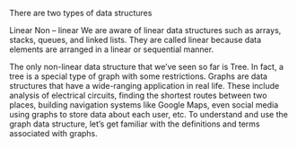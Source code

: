 There are two types of data structures

Linear
Non – linear
We are aware of linear data structures such as arrays, stacks, queues, and linked lists. They are called linear because data elements are arranged in a linear or sequential manner.

The only non-linear data structure that we’ve seen so far is Tree. In fact, a tree is a special type of graph with some restrictions. Graphs are data structures that have a wide-ranging application in real life. These include analysis of electrical circuits, finding the shortest routes between two places, building navigation systems like Google Maps, even social media using graphs to store data about each user, etc. To understand and use the graph data structure, let’s get familiar with the definitions and terms associated with graphs. 